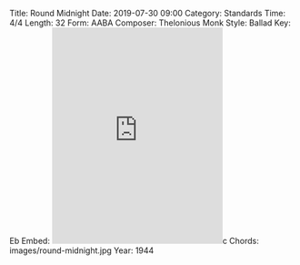 Title: Round Midnight
Date: 2019-07-30 09:00
Category: Standards
Time: 4/4
Length: 32
Form: AABA
Composer: Thelonious Monk
Style: Ballad
Key: Eb
Embed: <iframe src="https://open.spotify.com/embed/playlist/51cNN5qZb676ytSdCigSQm" width="300" height="380" frameborder="0" allowtransparency="true" allow="encrypted-media"></iframe>c
Chords: images/round-midnight.jpg
Year: 1944
